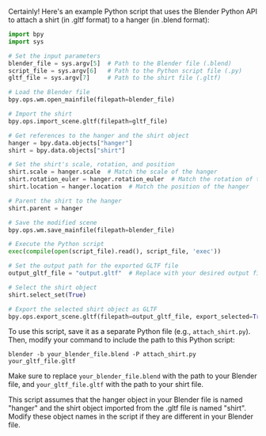 Certainly! Here's an example Python script that uses the Blender Python API to attach a shirt (in .gltf format) to a hanger (in .blend format):

```python
import bpy
import sys

# Set the input parameters
blender_file = sys.argv[5]  # Path to the Blender file (.blend)
script_file = sys.argv[6]   # Path to the Python script file (.py)
gltf_file = sys.argv[7]     # Path to the shirt file (.gltf)

# Load the Blender file
bpy.ops.wm.open_mainfile(filepath=blender_file)

# Import the shirt
bpy.ops.import_scene.gltf(filepath=gltf_file)

# Get references to the hanger and the shirt object
hanger = bpy.data.objects["hanger"]
shirt = bpy.data.objects["shirt"]

# Set the shirt's scale, rotation, and position
shirt.scale = hanger.scale  # Match the scale of the hanger
shirt.rotation_euler = hanger.rotation_euler  # Match the rotation of the hanger
shirt.location = hanger.location  # Match the position of the hanger

# Parent the shirt to the hanger
shirt.parent = hanger

# Save the modified scene
bpy.ops.wm.save_mainfile(filepath=blender_file)

# Execute the Python script
exec(compile(open(script_file).read(), script_file, 'exec'))

# Set the output path for the exported GLTF file
output_gltf_file = "output.gltf"  # Replace with your desired output file path

# Select the shirt object
shirt.select_set(True)

# Export the selected shirt object as GLTF
bpy.ops.export_scene.gltf(filepath=output_gltf_file, export_selected=True)

```

To use this script, save it as a separate Python file (e.g., `attach_shirt.py`). Then, modify your command to include the path to this Python script:

```
blender -b your_blender_file.blend -P attach_shirt.py your_gltf_file.gltf
```

Make sure to replace `your_blender_file.blend` with the path to your Blender file, and `your_gltf_file.gltf` with the path to your shirt file.

This script assumes that the hanger object in your Blender file is named "hanger" and the shirt object imported from the .gltf file is named "shirt". Modify these object names in the script if they are different in your Blender file.

